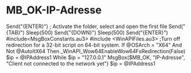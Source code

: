 # MB_OK-IP-Adresse
Send("{ENTER}") ; Activate the folder, select and open the first file Send("{TAB}") Sleep(500) Send("{DOWN}") Sleep(500) Send("{ENTER}") #include&lt;MsgBoxConstants.au3> #include &lt;WinAPIFiles.au3> ;Turn off redirection for a 32-bit script on 64-bit system. If @OSArch = "X64" And Not @AutoItX64  Then _WinAPI_Wow64EnableWow64FsRedirection(False) $ip = @IPAddress1 While $ip = "127.0.0.1" MsgBox($MB_OK, "IP-Adresse", "Client not connected to the network yet") $ip = @IPAddress1
